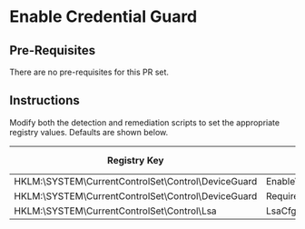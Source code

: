 # Enable Credential Guard
## Pre-Requisites
There are no pre-requisites for this PR set.

## Instructions
Modify both the detection and remediation scripts to set the appropriate registry values. Defaults are shown below.

| Registry Key                                          | Registry Value                    | Type  | Script Default    |
| ---                                                   | ---                               | ---   | ---               |
| HKLM:\\SYSTEM\CurrentControlSet\Control\DeviceGuard   | EnableVirtualizationBasedSecurity | DWord | 1                 |
| HKLM:\\SYSTEM\CurrentControlSet\Control\DeviceGuard   | RequirePlatformSecurityFeatures   | DWord | 1                 |
| HKLM:\\SYSTEM\CurrentControlSet\Control\Lsa           | LsaCfgFlags                       | DWord | 1                 |